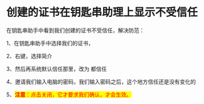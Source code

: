 # 创建的证书在钥匙串助理上显示不受信任

在钥匙串助手中看到我们创建的证书不受信任，解决防范：

1、在钥匙串助手中选择我们的证书，&#x20;

2、右键，选择简介

3、然后再系统默认信任那里，改为 都信任

4、邀请我们输入电脑的密码，我们输入密码之后，这个地方信任还是没有变化的

5、<mark style="color:red;">**注意**</mark><mark style="color:red;">：点击关闭，它才要求我们确认，才会生效。</mark>
